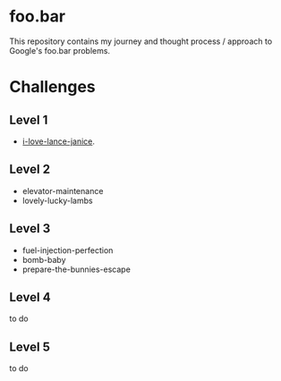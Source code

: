 # foo.bar
  This repository contains my journey and thought process / approach to Google's foo.bar problems.


# Challenges 

## Level 1
  - [i-love-lance-janice](https://github.com/Isabelleboc/foo-bar/blob/master/Challenges/Level%201/i-love-lance-janice.java).
  
## Level 2
  - elevator-maintenance
  - lovely-lucky-lambs

## Level 3
  - fuel-injection-perfection
  - bomb-baby
  - prepare-the-bunnies-escape
  
## Level 4
  to do 
  
## Level 5 
  to do 
